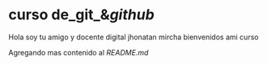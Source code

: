 # curso de_git_&_github_

Hola soy tu amigo y docente digital jhonatan mircha bienvenidos ami curso

Agregando mas contenido al _README.md_